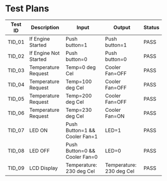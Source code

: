 # Test Plans

|  Test ID | Description  | Input  | Output  | Status |
|---|---|---|---|---|
| TID_01  | If Engine Started  | Push button=1| Push button=1| PASS  |
| TID_02  | If Engine Not Started  | Push button=0| Push button=0 | PASS  |
| TID_03  | Temperature Request | Temp=0 deg Cel| Cooler Fan=OFF | PASS  |
| TID_04  | Temperature Request | Temp=100 deg Cel| Cooler Fan=OFF | PASS  |
| TID_05  | Temperature Request | Temp=200 deg Cel| Cooler Fan=OFF | PASS  |
| TID_06  | Temperature Request | Temp=230 deg Cel| Cooler Fan=ON | PASS  |
| TID_07  | LED ON | Push Button=1 && Cooler Fan=1| LED=1 | PASS  |
| TID_08  | LED OFF | Push Button=0 && Cooler Fan=0| LED=0 | PASS  |
| TID_09  | LCD Display | Temperature: 230 deg Cel| Temperature: 230 deg Cel| PASS  |
